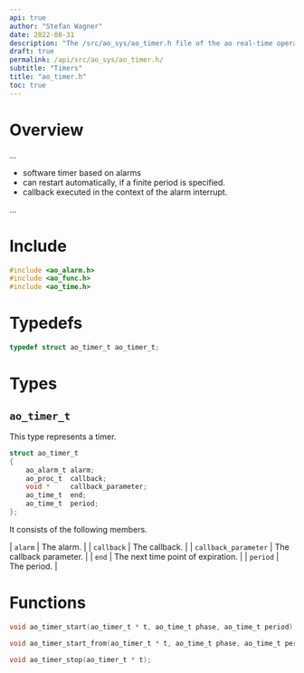 ```yaml
---
api: true
author: "Stefan Wagner"
date: 2022-08-31
description: "The /src/ao_sys/ao_timer.h file of the ao real-time operating system."
draft: true
permalink: /api/src/ao_sys/ao_timer.h/
subtitle: "Timers"
title: "ao_timer.h"
toc: true
---
```


# Overview

...

- software timer based on alarms
- can restart automatically, if a finite period is specified.
- callback executed in the context of the alarm interrupt.

...

# Include

```c
#include <ao_alarm.h>
#include <ao_func.h>
#include <ao_time.h>
```

# Typedefs

```c
typedef struct ao_timer_t ao_timer_t;
```

# Types

## `ao_timer_t`

This type represents a timer.

```c
struct ao_timer_t
{
    ao_alarm_t alarm;
    ao_proc_t  callback;
    void *     callback_parameter;
    ao_time_t  end;
    ao_time_t  period;
};
```

It consists of the following members.

| `alarm` | The alarm. |
| `callback` | The callback. |
| `callback_parameter` | The callback parameter. |
| `end` | The next time point of expiration. |
| `period` | The period. |

# Functions

```c
void ao_timer_start(ao_timer_t * t, ao_time_t phase, ao_time_t period);
```

```c
void ao_timer_start_from(ao_timer_t * t, ao_time_t phase, ao_time_t period, ao_time_t beginning);
```

```c
void ao_timer_stop(ao_timer_t * t);
```
